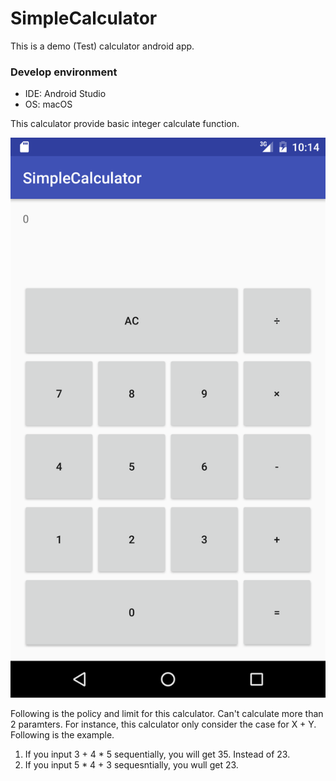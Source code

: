 # SimpleCalculator
This is a demo (Test) calculator android app.

### Develop environment
* IDE: Android Studio
* OS: macOS

This calculator provide basic integer calculate function.

![screenshot_01](./document_files/app_screenshot_01.png)

Following is the policy and limit for this calculator. Can't calculate more than 2 paramters. For instance, this calculator only consider the case for X + Y. Following is the example.

1. If you input 3 + 4 * 5 sequentially, you will get 35. Instead of 23.
2. If you input 5 * 4 + 3 sequesntially, you wull get 23.